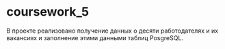 # coursework_5
В проекте реализовано получение данных о десяти работодателях и их вакансиях и заполнение этими данными таблиц PosgreSQL.
